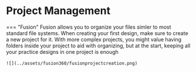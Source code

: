 # Project Management

=== "Fusion"
    Fusion allows you to organize your files simler to most standard file systems. When creating your first design, make sure to create a new project for it. With more complex projects, you might value having folders inside your project to aid with organizing, but at the start, keeping all your practice designs in one project is enough

    ![](../assets/fusion360/fusionprojectcreation.png)
